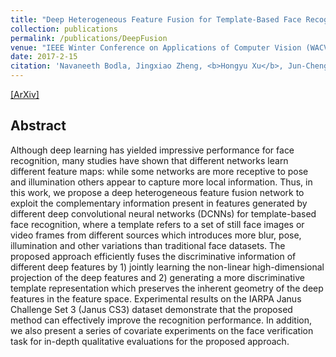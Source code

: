 ```yaml
---
title: "Deep Heterogeneous Feature Fusion for Template-Based Face Recognition"
collection: publications
permalink: /publications/DeepFusion
venue: "IEEE Winter Conference on Applications of Computer Vision (WACV), 2017."
date: 2017-2-15
citation: 'Navaneeth Bodla, Jingxiao Zheng, <b>Hongyu Xu</b>, Jun-Cheng Chen, Carlos Castillo and Rama Chellappa. <i>IEEE Winter Conference on Applications of Computer Vision</i>. <b>WACV 2017</b>.'
---
```

[[ArXiv]](https://arxiv.org/pdf/1702.04471.pdf) 


## Abstract
Although deep learning has yielded impressive performance for face recognition, many studies have shown that different networks learn different feature maps: while some networks are more receptive to pose and illumination others appear to capture more local information. Thus, in this work, we propose a deep heterogeneous feature fusion network to exploit the complementary information present in features generated by different deep convolutional neural networks (DCNNs) for template-based face recognition, where a template refers to a set of still face images or video frames from different sources which introduces more blur, pose, illumination and other variations than traditional face datasets. The proposed approach efficiently fuses the discriminative information of different deep features by 1) jointly learning the non-linear high-dimensional projection of the deep features and 2) generating a more discriminative template representation which preserves the inherent geometry of the deep features in the feature space. Experimental results on the IARPA Janus Challenge Set 3 (Janus CS3) dataset demonstrate that the proposed method can effectively improve the recognition performance. In addition, we also present a series of covariate experiments on the face verification task for in-depth qualitative evaluations for the proposed approach.
